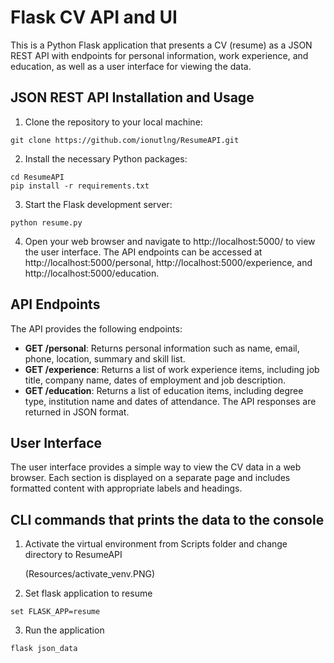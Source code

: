 # Flask CV API and UI
 
This is a Python Flask application that presents a CV (resume) as a JSON REST API with endpoints for personal information, work experience, and education, as well as a user interface for viewing the data.

## JSON REST API Installation and Usage

1. Clone the repository to your local machine:
```
git clone https://github.com/ionutlng/ResumeAPI.git
```

2. Install the necessary Python packages:
```
cd ResumeAPI
pip install -r requirements.txt
```

3. Start the Flask development server:
```
python resume.py
```

4. Open your web browser and navigate to http://localhost:5000/ to view the user interface. The API endpoints can be accessed at http://localhost:5000/personal, http://localhost:5000/experience, and http://localhost:5000/education.

## API Endpoints
The API provides the following endpoints:

* **GET /personal**: Returns personal information such as name, email, phone, location, summary and skill list.
* **GET /experience**: Returns a list of work experience items, including job title, company name, dates of employment and job description.
* **GET /education**: Returns a list of education items, including degree type, institution name and dates of attendance.
The API responses are returned in JSON format.

## User Interface
The user interface provides a simple way to view the CV data in a web browser. Each section is displayed on a separate page and includes formatted content with appropriate labels and headings.

## CLI commands that prints the data to the console

1. Activate the virtual environment from Scripts folder and change directory to ResumeAPI 

   (Resources/activate_venv.PNG)

2. Set flask application to resume
```
set FLASK_APP=resume
```

3. Run the application
```
flask json_data
```
    